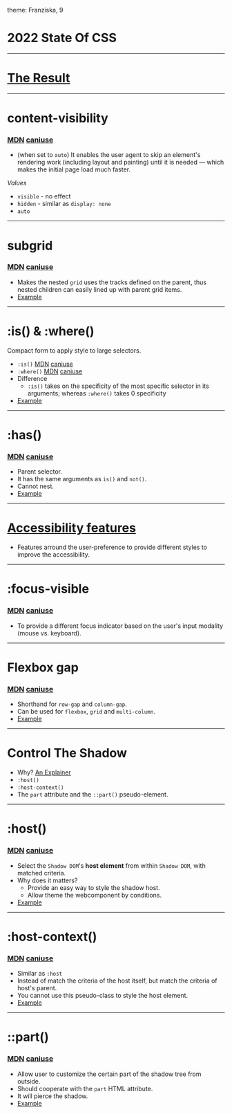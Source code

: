 theme: Franziska, 9

# 2022 State Of CSS

---

# [The Result](https://2022.stateofcss.com/en-US/)

---

# content-visibility
### [MDN](https://developer.mozilla.org/en-US/docs/Web/CSS/content-visibility) [caniuse](https://caniuse.com/?search=content-visibility)

* (when set to `auto`) It enables the user agent to skip an element's rendering work (including layout and painting) until it is needed — which makes the initial page load much faster.

_Values_

* `visible` - no effect
* `hidden` - similar as `display: none`
* `auto`

---

# subgrid
### [MDN](https://developer.mozilla.org/en-US/docs/Web/CSS/CSS_Grid_Layout/Subgrid) [caniuse](https://caniuse.com/?search=subgrid)

* Makes the nested `grid` uses the tracks defined on the parent, thus nested children can easily lined up with parent grid items.
* [Example](https://codepen.io/crusoexia/pen/abjBVLo?editors=1100)

---

# :is() & :where()

Compact form to apply style to large selectors.

* `:is()` [MDN](https://developer.mozilla.org/en-US/docs/Web/CSS/:is) [caniuse](https://caniuse.com/?search=%3Ais)
* `:where()` [MDN](https://developer.mozilla.org/en-US/docs/Web/CSS/:where) [caniuse](https://caniuse.com/?search=%3Awhere)
* Difference
  - `:is()` takes on the specificity of the most specific selector in its arguments; whereas `:where()` takes 0 specificity
* [Example](https://codepen.io/crusoexia/pen/ExpyXOZ?editors=1100)

---

# :has() 
### [MDN](https://developer.mozilla.org/en-US/docs/Web/CSS/:has) [caniuse](https://caniuse.com/?search=%3Ahas)

* Parent selector.
* It has the same arguments as `is()` and `not()`.
* Cannot nest.
* [Example](https://codepen.io/crusoexia/pen/VwBjWYP?editors=1100)

---

# [Accessibility features](https://2022.stateofcss.com/en-US/features/accessibility/)

* Features arround the user-preference to provide different styles to improve the accessibility.

---

# :focus-visible
### [MDN](https://developer.mozilla.org/en-US/docs/Web/CSS/:focus-visible) [caniuse](https://caniuse.com/?search=%3Afocus-visible)

* To provide a different focus indicator based on the user's input modality (mouse vs. keyboard).

---

# Flexbox gap
### [MDN](https://developer.mozilla.org/en-US/docs/Web/CSS/gap) [caniuse](https://caniuse.com/?search=flexbox%20gap)

* Shorthand for `row-gap` and `column-gap`.
* Can be used for `flexbox`, `grid` and `multi-column`.
* [Example](https://codepen.io/crusoexia/pen/oNMLWmb?editors=1100)

---

# Control The Shadow

* Why? [An Explainer](https://github.com/fergald/docs/blob/master/explainers/css-shadow-parts-1.md)
* `:host()`
* `:host-context()`
* The `part` attribute and the `::part()` pseudo-element.

---

# :host()
### [MDN](https://developer.mozilla.org/en-US/docs/Web/CSS/:host_function) [caniuse](https://caniuse.com/?search=%3Ahost)

* Select the `Shadow DOM`'s __host element__ from within `Shadow DOM`, with matched criteria.
* Why does it matters?
  - Provide an easy way to style the shadow host.
  - Allow theme the webcomponent by conditions.
* [Example](https://codepen.io/crusoexia/pen/rNrLPav?editors=1010)

---

# :host-context()
### [MDN](https://developer.mozilla.org/en-US/docs/Web/CSS/:host-context) [caniuse](https://caniuse.com/?search=%3Ahost-context)

* Similar as `:host`
* Instead of match the criteria of the host itself, but match the criteria of host's parent.
* You cannot use this pseudo-class to style the host element.
* [Example](https://codepen.io/crusoexia/pen/XWBKOBO?editors=1010)

---

# ::part()
### [MDN](https://developer.mozilla.org/en-US/docs/Web/CSS/::part) [caniuse](https://caniuse.com/?search=%3A%3Apart)

* Allow user to customize the certain part of the shadow tree from outside.
* Should cooperate with the `part` HTML attribute.
* It will pierce the shadow.
* [Example](https://codepen.io/crusoexia/pen/JjBKzNK)
